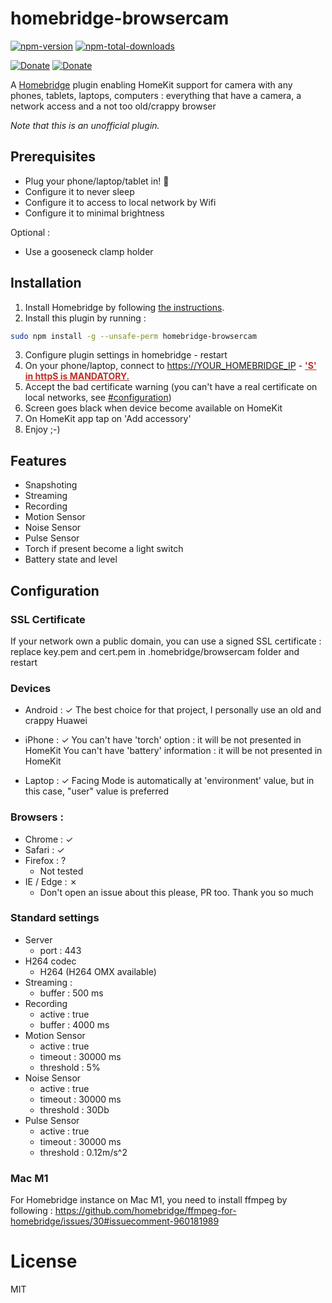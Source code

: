 # homebridge-browsercam

[![npm-version](https://badgen.net/npm/v/homebridge-browsercam?icon=npm)](https://www.npmjs.com/package/homebridge-browsercam)
[![npm-total-downloads](https://badgen.net/npm/dt/homebridge-browsercam?icon=npm)](https://www.npmjs.com/package/homebridge-browsercam)

[![Donate](https://badgen.net/badge/paypal/donate?icon=https://simpleicons.now.sh/paypal/fff)](https://www.paypal.com/donate/?hosted_button_id=B8NGNPFGK69BY)
[![Donate](https://badgen.net/badge/buymeacoffee/donate?icon=https://simpleicons.now.sh/buymeacoffee/fff)](https://www.buymeacoffee.com/louis49github)

A [Homebridge](https://homebridge.io) plugin enabling HomeKit support for camera with any phones, tablets, laptops, computers : everything that have a camera, a network access and a not too old/crappy browser

*Note that this is an unofficial plugin.*

## Prerequisites

* Plug your phone/laptop/tablet in! :electric_plug:
* Configure it to never sleep
* Configure it to access to local network by Wifi
* Configure it to minimal brightness

Optional : 
* Use a gooseneck clamp holder

## Installation
1. Install Homebridge by following
   [the instructions](https://github.com/homebridge/homebridge/wiki).
2. Install this plugin by running :
```bash
sudo npm install -g --unsafe-perm homebridge-browsercam
```
3. Configure plugin settings in homebridge - restart
4. On your phone/laptop, connect to [https://YOUR_HOMEBRIDGE_IP](https://YOUR_HOMEBRIDGE_IP) - <span style="color:#B93129;font-weight:bold;text-decoration:underline"> 'S' in httpS is MANDATORY.</span>
5. Accept the bad certificate warning (you can't have a real certificate on local networks, see [#configuration](#markdown-header-configuration))
6. Screen goes black when device become available on HomeKit
7. On HomeKit app tap on 'Add accessory'
8. Enjoy ;-)

## Features 
* Snapshoting
* Streaming
* Recording
* Motion Sensor
* Noise Sensor
* Pulse Sensor
* Torch if present become a light switch
* Battery state and level

## Configuration

### SSL Certificate
If your network own a public domain, you can use a signed SSL certificate : 
replace key.pem and cert.pem in .homebridge/browsercam folder and restart

### Devices

* Android : ✓
The best choice for that project, I personally use an old and crappy Huawei

* iPhone : ✓
You can't have 'torch' option : it will be not presented in HomeKit 
You can't have 'battery' information : it will be not presented in HomeKit

* Laptop : ✓
Facing Mode is automatically at 'environment' value, but in this case, "user" value is preferred

### Browsers : 

* Chrome : ✓
* Safari : ✓
* Firefox : ? 
  * Not tested
* IE / Edge : ✗ 
  * Don't open an issue about this please, PR too. Thank you so much

### Standard settings

* Server 
  * port : 443
* H264 codec
  * H264 (H264 OMX available)
* Streaming :
  * buffer : 500 ms
* Recording
  * active : true
  * buffer : 4000 ms
* Motion Sensor 
  * active : true
  * timeout : 30000 ms
  * threshold : 5%
* Noise Sensor
  * active : true
  * timeout : 30000 ms
  * threshold : 30Db
* Pulse Sensor
  * active : true
  * timeout : 30000 ms
  * threshold : 0.12m/s^2

  
### Mac M1
For Homebridge instance on Mac M1, you need to install ffmpeg by following : https://github.com/homebridge/ffmpeg-for-homebridge/issues/30#issuecomment-960181989

# License

MIT
